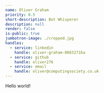 ```yaml
---
name: Oliver Graham
priority: 0.5
short-description: Bot Whisperer
description: null
render: false
is-public: true
jumbotron-image: ./cropped.jpg
handles:
  - service: linkedin
    handle: oliver-graham-0083271ba
  - service: github
    handle: oliver276
  - service: email
    handle: oliver@computingsociety.co.uk
---
```


Hello world!
